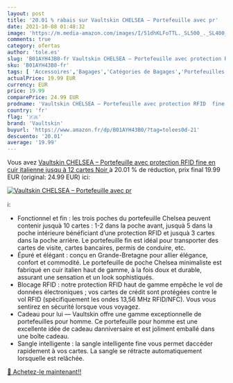 ```yaml
---
layout: post
title: '20.01 % rabais sur Vaultskin CHELSEA – Portefeuille avec pr'
date: 2021-10-08 01:48:32
image: 'https://m.media-amazon.com/images/I/51dhKLFoTTL._SL500_._SL400_.jpg'
comments: true
category: ofertas
author: 'tole.es'
slug: 'B01AYH43B0-fr Vaultskin CHELSEA – Portefeuille avec protection RFID fine...'
sku: 'B01AYH43B0-fr'
tags: [ 'Accessoires','Bagages','Catégories de Bagages','Portefeuilles et porte-cartes','Portefeuilles et porte-cartes homme','Portefeuilles homme','vaultskin', ]
actualPrice: 19.99 EUR
currency: EUR
price: 19.99
comparePrice: 24.99 EUR
prodname: 'Vaultskin CHELSEA – Portefeuille avec protection RFID  fine  en cuir italienne  jusqu à 12 cartes  Noir '
country: 'fr'
flag: '🇫🇷'
brand: 'Vaultskin'
buyurl: 'https://www.amazon.fr/dp/B01AYH43B0/?tag=tolees0d-21'
descuento: '20.01'
average: '19.99'
---
```


Vous avez [Vaultskin CHELSEA – Portefeuille avec protection RFID  fine  en cuir italienne  jusqu à 12 cartes  Noir ](https://www.amazon.fr/dp/B01AYH43B0/?tag=tolees0d-21)  à  20.01 % de réduction, prix final  19.99 EUR (original: 24.99 EUR) ici:

[![Vaultskin CHELSEA – Portefeuille avec pr](https://m.media-amazon.com/images/I/51dhKLFoTTL._SL500_._SL400_.jpg)](https://www.amazon.fr/dp/B01AYH43B0/?tag=tolees0d-21)

ℹ️:

- Fonctionnel et fin : les trois poches du portefeuille Chelsea peuvent contenir jusquà 10 cartes : 1-2 dans la poche avant, jusquà 5 dans la poche intérieure bénéficiant d’une protection RFID et jusquà 3 cartes dans la poche arrière. Le portefeuille fin est idéal pour transporter des cartes de visite, cartes bancaires, permis de conduire, etc.
- Épuré et élégant : conçu en Grande-Bretagne pour allier élégance, confort et commodité. Le portefeuille de poche Chelsea minimaliste est fabriqué en cuir italien haut de gamme, à la fois doux et durable, assurant une sensation et un look sophistiqués.
- Blocage RFID : notre protection RFID haut de gamme empêche le vol de données électroniques ; vos cartes de crédit sont protégées contre le vol RFID (spécifiquement les ondes 13,56 MHz RFID/NFC). Vous vous sentirez en sécurité lorsque vous voyagez.
- Cadeau pour lui — Vaultskin offre une gamme exceptionnelle de portefeuilles pour homme. Ce portefeuille pour homme est une excellente idée de cadeau danniversaire et est joliment emballé dans une boîte cadeau.
- Sangle intelligente : la sangle intelligente fine vous permet daccéder rapidement à vos cartes. La sangle se rétracte automatiquement lorsquelle est relâchée.

[🛒 Achetez-le maintenant!!](https://www.amazon.fr/dp/B01AYH43B0/?tag=tolees0d-21)
